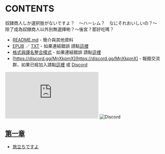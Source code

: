 # CONTENTS

奴隷商人しか選択肢がないですよ？　～ハーレム？　なにそれおいしいの？～
除了成為奴隸商人以外別無選擇喲？～後宮？那好吃嗎？


- [README.md](README.md) - 簡介與其他資料
- [EPUB](https://gitlab.com/demonovel/epub-txt/blob/master/syosetu/%E9%99%A4%E4%BA%86%E6%88%90%E7%82%BA%E5%A5%B4%E9%9A%B8%E5%95%86%E4%BA%BA%E4%BB%A5%E5%A4%96%E5%88%A5%E7%84%A1%E9%81%B8%E6%93%87%E5%96%B2%EF%BC%9F%EF%BD%9E%E5%BE%8C%E5%AE%AE%EF%BC%9F%E9%82%A3%E5%A5%BD%E5%90%83%E5%97%8E%EF%BC%9F.epub) ／ [TXT](https://gitlab.com/demonovel/epub-txt/blob/master/syosetu/out/%E9%99%A4%E4%BA%86%E6%88%90%E7%82%BA%E5%A5%B4%E9%9A%B8%E5%95%86%E4%BA%BA%E4%BB%A5%E5%A4%96%E5%88%A5%E7%84%A1%E9%81%B8%E6%93%87%E5%96%B2%EF%BC%9F%EF%BD%9E%E5%BE%8C%E5%AE%AE%EF%BC%9F.out.txt) - 如果連結錯誤 請點[這裡](https://gitlab.com/demonovel/epub-txt/blob/master/syosetu/)
- [格式與譯名整合樣式](https://github.com/bluelovers/node-novel/blob/master/lib/locales/%E5%A5%B4%E9%9A%B7%E5%95%86%E4%BA%BA%E3%81%97%E3%81%8B%E9%81%B8%E6%8A%9E%E8%82%A2%E3%81%8C%E3%81%AA%E3%81%84%E3%81%A7%E3%81%99%E3%82%88%EF%BC%9F%E3%80%80%EF%BD%9E%E3%83%8F%E3%83%BC%E3%83%AC%E3%83%A0%EF%BC%9F%E3%80%80%E3%81%AA%E3%81%AB%E3%81%9D%E3%82%8C%E3%81%8A%E3%81%84%E3%81%97%E3%81%84%E3%81%AE%EF%BC%9F%EF%BD%9E.ts) - 如果連結錯誤 請點[這裡](https://github.com/bluelovers/node-novel/blob/master/lib/locales/)
- [https://discord.gg/MnXkpmX](https://discord.gg/MnXkpmX) - 報錯交流群，如果已經加入請點[這裡](https://discordapp.com/channels/467794087769014273/467794088285175809) 或 [Discord](https://discordapp.com/channels/@me)


![導航目錄](https://chart.apis.google.com/chart?cht=qr&chs=150x150&chl=https://gitee.com/bluelovers/novel/tree/master/syosetu/奴隷商人しか選択肢がないですよ？　～ハーレム？　なにそれおいしいの？～/導航目錄.md)  ![Discord](https://chart.apis.google.com/chart?cht=qr&chs=150x150&chl=https://discord.gg/MnXkpmX)




## [第一章](00000_%E7%AC%AC%E4%B8%80%E7%AB%A0)

- [旅立ちですよ](00000_%E7%AC%AC%E4%B8%80%E7%AB%A0/00010_%E6%97%85%E7%AB%8B%E3%81%A1%E3%81%A7%E3%81%99%E3%82%88.txt)

